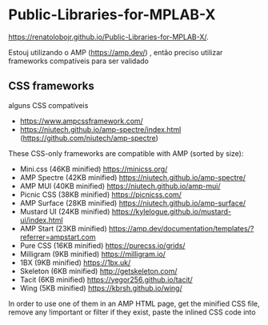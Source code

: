 # Public-Libraries-for-MPLAB-X
 https://renatolobojr.github.io/Public-Libraries-for-MPLAB-X/.
 
 Estouj utilizando o AMP (https://amp.dev/) , então preciso utilizar 
 frameworks compatíveis para ser validado
 
 ## CSS frameworks



alguns CSS compatíveis

- https://www.ampcssframework.com/
- https://niutech.github.io/amp-spectre/index.html (https://github.com/niutech/amp-spectre)

These CSS-only frameworks are compatible with AMP (sorted by size):

 - Mini.css (46KB minified) https://minicss.org/
 - AMP Spectre (42KB minified) https://niutech.github.io/amp-spectre/
 - AMP MUI (40KB minified) https://niutech.github.io/amp-mui/
 - Picnic CSS (38KB minified) https://picnicss.com/
 - AMP Surface (28KB minified) https://niutech.github.io/amp-surface/
 - Mustard UI (24KB minified) https://kylelogue.github.io/mustard-ui/index.html
 - AMP Start (23KB minified) https://amp.dev/documentation/templates/?referrer=ampstart.com
 - Pure CSS (16KB minified) https://purecss.io/grids/
 - Milligram (9KB minified) https://milligram.io/
 - 1BX (9KB minified) https://1bx.uk/
 - Skeleton (6KB minified) http://getskeleton.com/
 - Tacit (6KB minified) https://yegor256.github.io/tacit/
 - Wing (5KB minified) https://kbrsh.github.io/wing/
 
In order to use one of them in an AMP HTML page, get the minified CSS file, 
remove any !important or filter if they exist, paste the inlined CSS code 
into <style amp-custom> inside <head> and replace any <img> with <amp-img> inside <body>.



